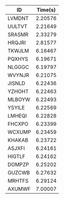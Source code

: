 |ID|Time(s)|
|-|-|
|LVMDNT|2.20576|
|UULTVT|2.21649|
|SRASMR|2.33279|
|HRQJRI|2.81577|
|TKWJLM|6.16467|
|PQXHYS|6.19671|
|NLGGGC|6.19797|
|WVYNJR|6.21075|
|JISNLD|6.22436|
|YZHOHT|6.22463|
|MLBOYW|6.22493|
|YSYILE|6.22569|
|LMHEQI|6.22828|
|FHCXPO|6.23399|
|WCXUMP|6.23459|
|KHAKAB|6.23722|
|ASJXFI|6.24161|
|HIGTLF|6.24162|
|DOMPZP|6.25202|
|GUZCWB|6.27632|
|MRHTFS|6.29124|
|AXUMWF|7.00007|
